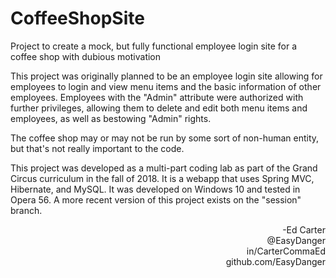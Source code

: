 # CoffeeShopSite
Project to create a mock, but fully functional employee login site for a coffee shop with dubious motivation

This project was originally planned to be an employee login site allowing for employees to login and view menu items and the basic information of other employees. Employees with the "Admin" attribute were authorized with further privileges, allowing them to delete and edit both menu items and employees, as well as bestowing "Admin" rights. 

The coffee shop may or may not be run by some sort of non-human entity, but that's not really important to the code.

This project was developed as a multi-part coding lab as part of the Grand Circus curriculum in the fall of 2018. It is a webapp that uses Spring MVC, Hibernate, and MySQL. It was developed on Windows 10 and tested in Opera 56. A more recent version of this project exists on the "session" branch.

<div align="right">-Ed Carter</div> 
<div align="right">@EasyDanger</div>
<div align="right">in/CarterCommaEd </div>
<div align="right">github.com/EasyDanger</div>
